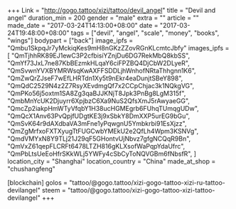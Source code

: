 +++
Link = "http://gogo.tattoo/xizi/tattoo/devil_angel"
title = "Devil and angel"
duration_min = 200
gender = "male"
extra = ""
article = ""
made_date = "2017-03-24T14:13:00+08:00"
date = "2017-03-24T19:48:00+08:00"
tags = ["devil", "angel", "scale", "money", "books", "wings"]
bodypart = ["back"]
image_ipfs = "Qmbu1SkpqJr7yMckiqKes9mH8nGKzZZovRGnKLcmtcJbfy"
images_ipfs = [  "QmTjhhRK89EJ1ewC3P2cfbisiYZnjDu6DG7RekMbQ8kbSS",
  "QmYf73JxL7ne87KbBEzmkHLqaY6ciFPZBQ4DjCbW2DLyeR",
  "QmSvwnYVXBYMRWsqKwAXFFSDDLjhWnhofNRtaThhgnn1K6",
  "QmZwQrZJseF7wEfLHRTdn1Xy5t9nEkr4eaDunjtSBeY898",
  "QmQdC2529N4z2Z7RsyXEvdmgQf7x2CCpChjac3k1NQkgVG",
  "QmPKo56j5oxtm1SA8Zg3qaBJJKNjT8Jpk3PnBg8LgM315f",
  "QmbMnYcUK2Djuyrr6XpjbzC6Xa9NuS2QfsXmJ5rAwyaeGG",
  "QmcZp2iakpHmWTyVfqbY1H38ucHGMEgrb6FUhqTUmqgUDw",
  "QmQcX1Anv63PvQpjfUDgtKE3j9xSbkY8DmXXP5urEG9bGu",
  "QmSvK64r9dAXdbaVA3mFne1yPqwgnU5Ymbkrbi91EsXjzz",
  "QmZgMrfxoFXTXyugTtFUGCwbYMEkU2e2QfLh4Wpm3KSNVg",
  "QmdVMYxN8Y9TLj21J29qF5GHontvUjNbvz7gfgNCQqR9Bn",
  "QmVxZ61qepFLCRFt6478LTZH816gKLXsofWaPqpYdaUfrc",
  "QmPbLtsUeEoHfrSKkWLj5YWFy4cSbCyToNQVGBm6fNbsfR",
]
location_city = "Shanghai"
location_country = "China"
made_at_shop = "chushangfeng"

[blockchain]
golos = "tattoo/@gogo.tattoo/xizi-gogo-tattoo-xizi-ru-tattoo-devilangel"
steem = "tattoo/@gogo.tattoo/xizi-gogo-tattoo-xizi-tattoo-devilangel"
+++
